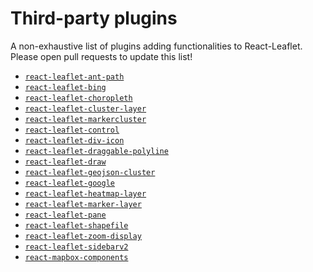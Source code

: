 # Third-party plugins

A non-exhaustive list of plugins adding functionalities to React-Leaflet. Please
open pull requests to update this list!

* [`react-leaflet-ant-path`](https://www.npmjs.com/package/react-leaflet-ant-path)
* [`react-leaflet-bing`](https://www.npmjs.com/package/react-leaflet-bing)
* [`react-leaflet-choropleth`](https://www.npmjs.com/package/react-leaflet-choropleth)
* [`react-leaflet-cluster-layer`](https://www.npmjs.com/package/react-leaflet-cluster-layer)
* [`react-leaflet-markercluster`](https://www.npmjs.com/package/react-leaflet-markercluster)
* [`react-leaflet-control`](https://www.npmjs.com/package/react-leaflet-control)
* [`react-leaflet-div-icon`](https://www.npmjs.com/package/react-leaflet-div-icon)
* [`react-leaflet-draggable-polyline`](https://www.npmjs.com/package/react-leaflet-draggable-polyline)
* [`react-leaflet-draw`](https://www.npmjs.com/package/react-leaflet-draw)
* [`react-leaflet-geojson-cluster`](https://www.npmjs.com/package/react-leaflet-geojson-cluster)
* [`react-leaflet-google`](https://www.npmjs.com/package/react-leaflet-google)
* [`react-leaflet-heatmap-layer`](https://www.npmjs.com/package/react-leaflet-heatmap-layer)
* [`react-leaflet-marker-layer`](https://www.npmjs.com/package/react-leaflet-marker-layer)
* [`react-leaflet-pane`](https://www.npmjs.com/package/react-leaflet-pane)
* [`react-leaflet-shapefile`](https://www.npmjs.com/package/react-leaflet-shapefile)
* [`react-leaflet-zoom-display`](https://www.npmjs.com/package/react-leaflet-zoom-display)
* [`react-leaflet-sidebarv2`](https://www.npmjs.com/package/react-leaflet-sidebarv2)
* [`react-mapbox-components`](https://www.npmjs.com/package/react-mapbox-components)
